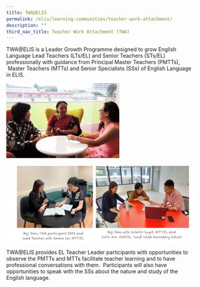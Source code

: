 ```yaml
---
title: TWA@ELIS
permalink: /elis/learning-communities/teacher-work-attachment/
description: ""
third_nav_title: Teacher Work Attachment (TWA)
---
```

TWA@ELIS is a Leader Growth Programme designed to grow English Language Lead Teachers (LTs/EL) and Senior Teachers (STs/EL) professionally with guidance from Principal Master Teachers (PMTTs), &nbsp;Master Teachers (MTTs) and Senior Specialists (SSs) of English Language in ELIS.

<img src="/images/twa_s.jpg" style="width:60%">

![](/images/twa%20photos%20with%20caption.png)

TWA@ELIS provides EL Teacher Leader participants with opportunities to observe the PMTTs and MTTs facilitate teacher learning and to have professional conversations with them.&nbsp; Participants will also have opportunities to speak with the SSs about the nature and study of the English language.